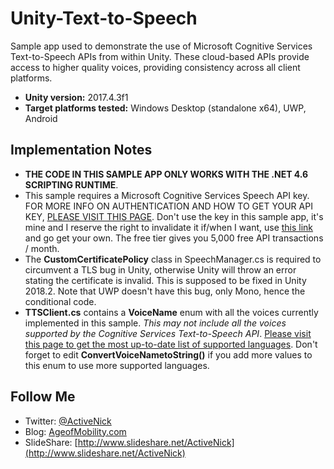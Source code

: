 # Unity-Text-to-Speech
Sample app used to demonstrate the use of Microsoft Cognitive Services Text-to-Speech APIs from within Unity. These cloud-based APIs provide access to higher quality voices, providing consistency across all client platforms.

- **Unity version:** 2017.4.3f1
- **Target platforms tested:** Windows Desktop (standalone x64), UWP, Android

## Implementation Notes
- **THE CODE IN THIS SAMPLE APP ONLY WORKS WITH THE .NET 4.6 SCRIPTING RUNTIME**.
- This sample requires a Microsoft Cognitive Services Speech API key. FOR MORE INFO ON AUTHENTICATION AND HOW TO GET YOUR API KEY, [PLEASE VISIT THIS PAGE](https://docs.microsoft.com/en-us/azure/cognitive-services/speech/how-to/how-to-authentication). Don't use the key in this sample app, it's mine and I reserve the right to invalidate it if/when I want, use [this link](https://docs.microsoft.com/en-us/azure/cognitive-services/speech/how-to/how-to-authentication) and go get your own. The free tier gives you 5,000 free API transactions / month.
- The **CustomCertificatePolicy** class in SpeechManager.cs is required to circumvent a TLS bug in Unity, otherwise Unity will throw an error stating the certificate is invalid. This is supposed to be fixed in Unity 2018.2. Note that UWP doesn't have this bug, only Mono, hence the conditional code.
- **TTSClient.cs** contains a **VoiceName** enum with all the voices currently implemented in this sample. *This may not include all the voices supported by the Cognitive Services Text-to-Speech API*. [Please visit this page to get the most up-to-date list of supported languages](https://docs.microsoft.com/en-us/azure/cognitive-services/speech/api-reference-rest/bingvoiceoutput). Don't forget to edit **ConvertVoiceNametoString()** if you add more values to this enum to use more supported languages.

## Follow Me
* Twitter: [@ActiveNick](http://twitter.com/ActiveNick)
* Blog: [AgeofMobility.com](http://AgeofMobility.com)
* SlideShare: [http://www.slideshare.net/ActiveNick](http://www.slideshare.net/ActiveNick)

